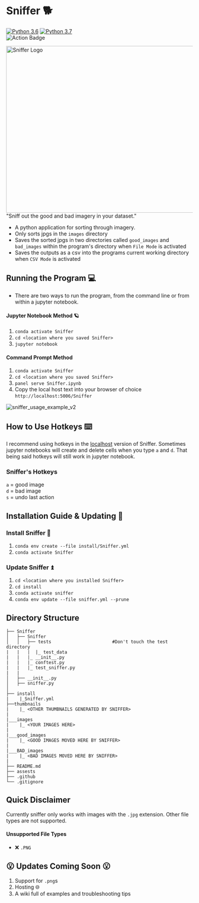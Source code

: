 # Sniffer 🐕


[![Python 3.6](https://img.shields.io/badge/python-3.6-blue.svg)](https://www.python.org/downloads/release/python-360/)
[![Python 3.7](https://img.shields.io/badge/python-3.7-red.svg)](https://www.python.org/downloads/release/python-370/)
<br>
![Action Badge](https://github.com/2320sharon/Sniffer/actions/workflows/sniffer-action.yml/badge.svg)

<img src="https://user-images.githubusercontent.com/61564689/161645555-2b59559a-68a8-47dc-b11c-24f4e9a244f6.gif" align="right"
     alt="Sniffer Logo" width="560" height="450">

"Sniff out the good and bad imagery in your dataset."

- A python application for sorting through imagery.
- Only sorts jpgs in the `images` directory
- Saves the sorted jpgs in two directories called `good_images` and `bad_images` within the program's directory when `File Mode` is activated
- Saves the outputs as a csv into the programs current working directory when `CSV Mode` is activated


## Running the Program :computer:

- There are two ways to run the program, from the command line or from within a jupyter notebook.

#### Jupyter Notebook Method 🪐

1. `conda activate Sniffer`
2. `cd <location where you saved Sniffer>`
3. `jupyter notebook`

#### Command Prompt Method

1. `conda activate Sniffer`
2. `cd <location where you saved Sniffer>`
3. `panel serve Sniffer.ipynb`
4. Copy the local host text into your browser of choice `http://localhost:5006/Sniffer`


![sniffer_usage_example_v2](https://user-images.githubusercontent.com/61564689/162839749-748f579b-3774-4cb2-80c6-e4e44cd49f4e.gif)


## How to Use Hotkeys ⌨️
I recommend using hotkeys in the [localhost](#command-prompt-method) version of Sniffer. Sometimes jupyter notebooks will create and delete cells when you type `a` and `d`. That being said hotkeys will still work in jupyter notebook.
### Sniffer's Hotkeys
`a` = good image
</br>
`d` = bad image
<br>
`s` = undo last action

## Installation Guide & Updating 🧰

### Install Sniffer 🧰
1. `conda env create --file install/Sniffer.yml`
2. `conda activate Sniffer`

### Update Sniffer ⏫
1. `cd <location where you installed Sniffer>`
2. `cd install`
3. `conda activate sniffer`
4. `conda env update --file sniffer.yml --prune`

## Directory Structure
```
├── Sniffer
│   ├── Sniffer
│   │   ├── tests                       #Don't touch the test directory
|   |   |  |_ test_data
|   |   |_ __init__.py
|   |   |_ conftest.py
|   |   |_ test_sniffer.py
|   | 
│   ├── __init__.py
│   ├── sniffer.py
│   
├── install
|    |_Sniffer.yml
├──thumbnails
|    |_ <OTHER THUMBNAILS GENERATED BY SNIFFER>
|
|___images
|    |_ <YOUR IMAGES HERE>
|
|___good_images
|    |_ <GOOD IMAGES MOVED HERE BY SNIFFER>
|
|___BAD_images
|    |_ <BAD IMAGES MOVED HERE BY SNIFFER>
|
├── README.md
├── assests
├── .github
└── .gitignore
```

## Quick Disclaimer
Currently sniffer only works with images with the `.jpg` extension. Other file types are not supported.
####  Unsupported File Types
- :x: `.PNG`


## :open_mouth: Updates Coming Soon :open_mouth:

1. Support for `.png`s
2. Hosting :globe_with_meridians:
3. A wiki full of examples and troubleshooting tips

